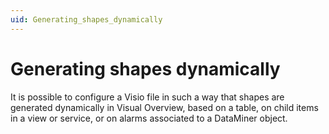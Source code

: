 ```yaml
---
uid: Generating_shapes_dynamically
---
```


# Generating shapes dynamically

It is possible to configure a Visio file in such a way that shapes are generated dynamically in Visual Overview, based on a table, on child items in a view or service, or on alarms associated to a DataMiner object.
